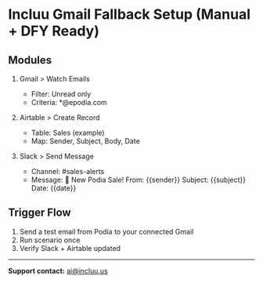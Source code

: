 # Incluu Gmail Fallback Setup (Manual + DFY Ready)

## Modules
1. Gmail > Watch Emails
   - Filter: Unread only
   - Criteria: *@epodia.com

2. Airtable > Create Record
   - Table: Sales (example)
   - Map: Sender, Subject, Body, Date

3. Slack > Send Message
   - Channel: #sales-alerts
   - Message: 🚨 New Podia Sale!
From: {{sender}}
Subject: {{subject}}
Date: {{date}}

## Trigger Flow
1. Send a test email from Podia to your connected Gmail
2. Run scenario once
3. Verify Slack + Airtable updated

---
**Support contact:** ai@incluu.us